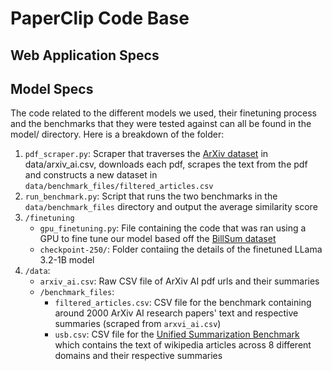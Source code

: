 # PaperClip Code Base

## Web Application Specs

## Model Specs
The code related to the different models we used, their finetuning process and the benchmarks that they were tested against can all be found in the model/ directory. Here is a breakdown of the folder:

1. `pdf_scraper.py`: Scraper that traverses the [ArXiv dataset](https://www.kaggle.com/datasets/sumitm004/arxiv-scientific-research-papers-dataset) in data/arxiv_ai.csv, downloads each pdf, scrapes the text from the pdf and constructs a new dataset in `data/benchmark_files/filtered_articles.csv`
2. `run_benchmark.py`: Script that runs the two benchmarks in the `data/benchmark_files` directory and output the average similarity score
2. `/finetuning`
    - `gpu_finetuning.py`: File containing the code that was ran using a GPU to fine tune our model based off the [BillSum dataset](https://huggingface.co/datasets/FiscalNote/billsum?library=datasets)
    - `checkpoint-250/`: Folder contaiing the details of the finetuned LLama 3.2-1B model
3. `/data`:
    - `arxiv_ai.csv`: Raw CSV file of ArXiv AI pdf urls and their summaries
    - `/benchmark_files`:
        - `filtered_articles.csv`: CSV file for the benchmark containing around 2000 ArXiv AI research papers' text and respective summaries (scraped from `arxvi_ai.csv`)
        - `usb.csv`: CSV file for the [Unified Summarization Benchmark](https://huggingface.co/datasets/kundank/usb) which contains the text of wikipedia articles across 8 different domains and their respective summaries